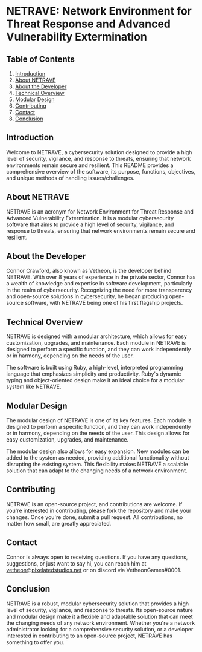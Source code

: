 # NETRAVE: Network Environment for Threat Response and Advanced Vulnerability Extermination

## Table of Contents
1. [Introduction](#introduction)
2. [About NETRAVE](#about-netrave)
3. [About the Developer](#about-the-developer)
4. [Technical Overview](#technical-overview)
5. [Modular Design](#modular-design)
6. [Contributing](#contributing)
7. [Contact](#contact)
8. [Conclusion](#conclusion)

## Introduction
Welcome to NETRAVE, a cybersecurity solution designed to provide a high level of security, vigilance, and response to threats, ensuring that network environments remain secure and resilient. This README provides a comprehensive overview of the software, its purpose, functions, objectives, and unique methods of handling issues/challenges.

## About NETRAVE
NETRAVE is an acronym for Network Environment for Threat Response and Advanced Vulnerability Extermination. It is a modular cybersecurity software that aims to provide a high level of security, vigilance, and response to threats, ensuring that network environments remain secure and resilient. 

## About the Developer
Connor Crawford, also known as Vetheon, is the developer behind NETRAVE. With over 8 years of experience in the private sector, Connor has a wealth of knowledge and expertise in software development, particularly in the realm of cybersecurity. Recognizing the need for more transparency and open-source solutions in cybersecurity, he began producing open-source software, with NETRAVE being one of his first flagship projects.

## Technical Overview
NETRAVE is designed with a modular architecture, which allows for easy customization, upgrades, and maintenance. Each module in NETRAVE is designed to perform a specific function, and they can work independently or in harmony, depending on the needs of the user. 

The software is built using Ruby, a high-level, interpreted programming language that emphasizes simplicity and productivity. Ruby's dynamic typing and object-oriented design make it an ideal choice for a modular system like NETRAVE.

## Modular Design
The modular design of NETRAVE is one of its key features. Each module is designed to perform a specific function, and they can work independently or in harmony, depending on the needs of the user. This design allows for easy customization, upgrades, and maintenance. 

The modular design also allows for easy expansion. New modules can be added to the system as needed, providing additional functionality without disrupting the existing system. This flexibility makes NETRAVE a scalable solution that can adapt to the changing needs of a network environment.

## Contributing
NETRAVE is an open-source project, and contributions are welcome. If you're interested in contributing, please fork the repository and make your changes. Once you're done, submit a pull request. All contributions, no matter how small, are greatly appreciated.

## Contact
Connor is always open to receiving questions. If you have any questions, suggestions, or just want to say hi, you can reach him at vetheon@pixelatedstudios.net or on discord via VetheonGames#0001.

## Conclusion
NETRAVE is a robust, modular cybersecurity solution that provides a high level of security, vigilance, and response to threats. Its open-source nature and modular design make it a flexible and adaptable solution that can meet the changing needs of any network environment. Whether you're a network administrator looking for a comprehensive security solution, or a developer interested in contributing to an open-source project, NETRAVE has something to offer you.
